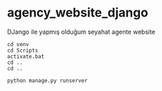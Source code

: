 # agency_website_django
DJango ile yapmış olduğum seyahat agente website
```
cd venv
cd Scripts
activate.bat
cd ..
cd ..

python manage.py runserver

```